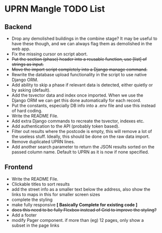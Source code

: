 # UPRN Mangle TODO List

## Backend

- Drop any demolished buildings in the combine stage? It may be useful to have
  these though, and we can always flag them as demolished in the web app.
- Fix the missing cursor on script abort.
- <del>Put the section (phase) header into a reusable function, use [list] of
  strings as input.</del>
- <del>Move the import script completely into a Django manage command.<del>
- Rewrite the database upload functionality in the script to use native Django
  ORM.
- Add ability to skip a phase if relevant data is detected, either quietly or by
  asking (default).
- Add the tsvector data and index once imported. When we use the Django ORM we
  can get this done automatically for each record.
- Put the constants, especially DB info into a .env file and use this instead of
  hard coding.
- Write the README File.
- Add extra Django commands to recreate the tsvector, indexes etc.
- Add authentication to the API (probably token based).
- Filter out results where the postcode is empty, this will remove a lot of the
  useless stuff. Ideally, this should be done on the raw data import.
- Remove duplicated UPRN lines.
- Add another search parameter to return the JSON results sorted on the passed
  column name. Default to UPRN as it is now if none specified.

## Frontend

- Write the README File.
- Clickable titles to sort results
- add the street info as a smaller text below the address, also show the links
  to maps in this for smaller screen sizes
- complete the styling
- make fully responsive **[ Basically Complete for existing code ]**
- <del>does this need to be fully Flexbox instead of Grid to improve the
  styling?<del>
- Add a footer
- modify Pager component. if more than (eg) 12 pages, only show a subset in the
  page links
